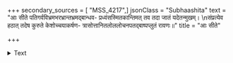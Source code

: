 +++
secondary_sources = [ "MSS_4217",]
jsonClass = "Subhaashita"
text = "आः सीते पतिगर्वविभ्रमभरभ्रान्तभ्रमद्बान्धव- प्रध्वंसस्मितकान्तिमत् तव तदा जातं यदेतन्मुखम्।  \nसंप्रत्येव हठात् तदेष कुरुते केशोच्चयाकर्षण- त्रासोत्तानितलोललोचनपतद्बाष्पप्लुतं रावणः॥"
title = "आः सीते"

+++

<details><summary>Text</summary>

आः सीते पतिगर्वविभ्रमभरभ्रान्तभ्रमद्बान्धव- प्रध्वंसस्मितकान्तिमत् तव तदा जातं यदेतन्मुखम्।  
संप्रत्येव हठात् तदेष कुरुते केशोच्चयाकर्षण- त्रासोत्तानितलोललोचनपतद्बाष्पप्लुतं रावणः॥
</details>
